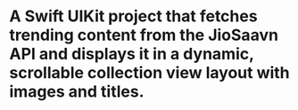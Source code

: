 # A Swift UIKit project that fetches trending content from the JioSaavn API and displays it in a dynamic, scrollable collection view layout with images and titles.
